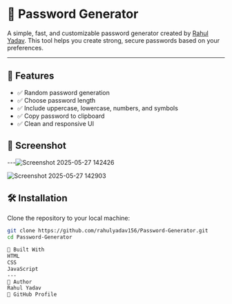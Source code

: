 # 🔐 Password Generator

A simple, fast, and customizable password generator created by [Rahul Yadav](https://github.com/rahulyadav156). 
This tool helps you create strong, secure passwords based on your preferences.

---

## 🚀 Features

- ✅ Random password generation
- ✅ Choose password length
- ✅ Include uppercase, lowercase, numbers, and symbols
- ✅ Copy password to clipboard
- ✅ Clean and responsive UI


## 📸 Screenshot

---![Screenshot 2025-05-27 142426](https://github.com/user-attachments/assets/ce4cadde-7cff-4a15-8220-6d6a445fb320)

![Screenshot 2025-05-27 142903](https://github.com/user-attachments/assets/26ed3fd3-d98f-4085-a972-984ea655d138)

## 🛠️ Installation

Clone the repository to your local machine:

```bash
git clone https://github.com/rahulyadav156/Password-Generator.git
cd Password-Generator

🧰 Built With
HTML
CSS
JavaScript
---
👤 Author
Rahul Yadav
🔗 GitHub Profile
